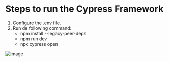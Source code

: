 # Steps to run the Cypress Framework

1. Configure the .env file. 
2. Run de following command:
   - npm install --legacy-peer-deps
   - npm run dev
   - npx cypress open

![image](https://github.com/Nicolascastro25/Cypress-Framework/assets/25957863/62e251ca-30f3-4fe5-85db-aabb2b59f91d)


